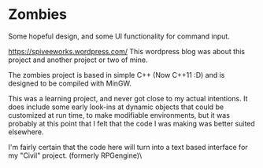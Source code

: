Zombies
=======

Some hopeful design, and some UI functionality for command input.

https://spiveeworks.wordpress.com/
This wordpress blog was about this project and another project or two of mine.

The zombies project is based in simple C++ (Now C++11 :D) and is designed to be compiled with MinGW.

This was a learning project, and never got close to my actual intentions. It does include some early look-ins at dynamic objects that could be customized at run time, to make modifiable environments, but it was probably at this point that I felt that the code I was making was better suited elsewhere. 

I'm fairly certain that the code here will turn into a text based interface for my "Civil" project. (formerly RPGengine)\
